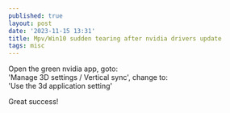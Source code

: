 ```yaml
---
published: true
layout: post
date: '2023-11-15 13:31'
title: Mpv/Win10 sudden tearing after nvidia drivers update
tags: misc 
---
```

Open the green nvidia app, goto:  
'Manage 3D settings / Vertical sync', change to:  
'Use the 3d application setting'

Great success!
